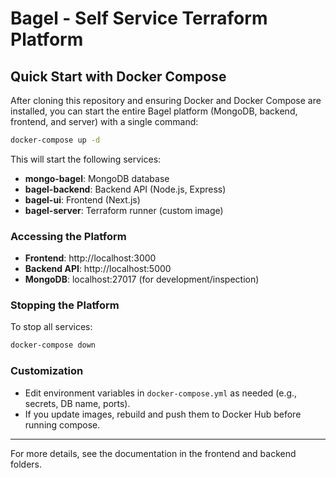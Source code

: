 # Bagel - Self Service Terraform Platform

## Quick Start with Docker Compose

After cloning this repository and ensuring Docker and Docker Compose are installed, you can start the entire Bagel platform (MongoDB, backend, frontend, and server) with a single command:

```sh
docker-compose up -d
```

This will start the following services:
- **mongo-bagel**: MongoDB database
- **bagel-backend**: Backend API (Node.js, Express)
- **bagel-ui**: Frontend (Next.js)
- **bagel-server**: Terraform runner (custom image)

### Accessing the Platform
- **Frontend**: http://localhost:3000
- **Backend API**: http://localhost:5000
- **MongoDB**: localhost:27017 (for development/inspection)

### Stopping the Platform
To stop all services:
```sh
docker-compose down
```

### Customization
- Edit environment variables in `docker-compose.yml` as needed (e.g., secrets, DB name, ports).
- If you update images, rebuild and push them to Docker Hub before running compose.

---

For more details, see the documentation in the frontend and backend folders.
